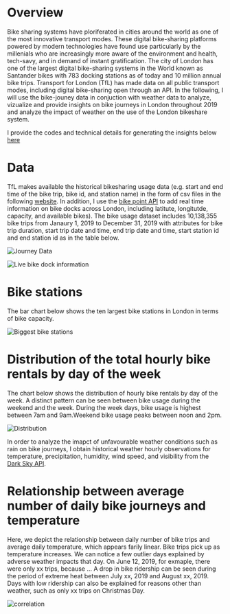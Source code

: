# **Overview**

Bike sharing systems have ploriferated in cities around the world as one of the most innovative transport modes. These digital bike-sharing platforms powered by modern technologies have found use particularly by the millenials who are increasingly more aware of the environment and health,  tech-savy, and in demand of instant gratification. The city of London has one of the largest digital bike-sharing systems in the World known as Santander bikes with 783 docking stations as of today and 10 million annual bike trips. Transport for London (TfL) has made data on all public transport modes, including digital bike-sharing open through an API. In the following, I will use the bike-jouney data in conjuction with weather data to analyze, vizualize and provide insights on bike journeys in London throughout 2019 and analyze the impact of weather on the use of the London bikeshare system. 

I provide the codes and technical details for generating the insights below [here](https://github.com/albagjonbalajdc/Modeling-bike-journeys-and-weather-in-London/blob/master/tfl_project_copy2.ipynb)

# **Data**

TfL makes available the historical bikesharing usage data (e.g. start and end time of the bike trip, bike id, and station name) in the form of csv files in the following [website](https://cycling.data.tfl.gov.uk). In addition, I use the [bike point API](https://api.tfl.gov.uk/swagger/ui/index.html?url=/swagger/docs/v1#!/BikePoint/BikePoint_GetAll) to add real time information on bike docks across London, including latitute, longitutde, capacity, and available bikes). The bike usage dataset includes 10,138,355 bike trips from Janaury 1, 2019 to December 31, 2019 with attributes for bike trip duration, start trip date and time, end trip date and time, start station id and end station id as in the table below.

![Journey Data](https://github.com/albagjonbalajdc/Modeling-bike-journeys-and-weather-in-London/blob/master/journey_data.png)

![Live bike dock information](https://github.com/albagjonbalajdc/Modeling-bike-journeys-and-weather-in-London/blob/master/table_2.png)

# **Bike stations**
The bar chart below shows the ten largest bike stations in London in terms of bike capacity.

![Biggest bike stations](https://github.com/albagjonbalajdc/Modeling-bike-journeys-and-weather-in-London/blob/master/Unknown-2.png)

# **Distribution of the total hourly bike rentals by day of the week**

The  chart below shows the distribution of hourly bike rentals by day of the week. A distinct pattern can be seen between bike usage during the weekend and the week. During the week days, bike usage is highest between 7am and 9am.Weekend bike usage peaks between noon and 2pm.

![Distribution](https://github.com/albagjonbalajdc/Modeling-bike-journeys-and-weather-in-London/blob/master/distribution.png)

In order to analyze the imapct of unfavourable weather conditions such as rain on bike journeys, I obtain historical weather hourly observations for temperature, precipitation, humidity, wind speed, and visibility from the [Dark Sky API](https://darksky.net/dev/account).

# **Relationship between average number of daily  bike journeys and temperature**

Here, we  depict the relationship between daily number of bike trips and average daily temperature, which appears farily linear. Bike trips pick up as temperature increases. We can notice a few outlier days explained by adverse weather impacts that day. On June 12, 2019, for exmaple, there were only xx trips, because ... A drop in bike ridership can be seen during the period of extreme heat between July xx, 2019 and August xx, 2019. Days with low ridership can also be explained for reasons other than weather, such as only xx trips on Christmas Day.  

![correlation](https://github.com/albagjonbalajdc/Modeling-bike-journeys-and-weather-in-London/blob/master/correlation.png)


